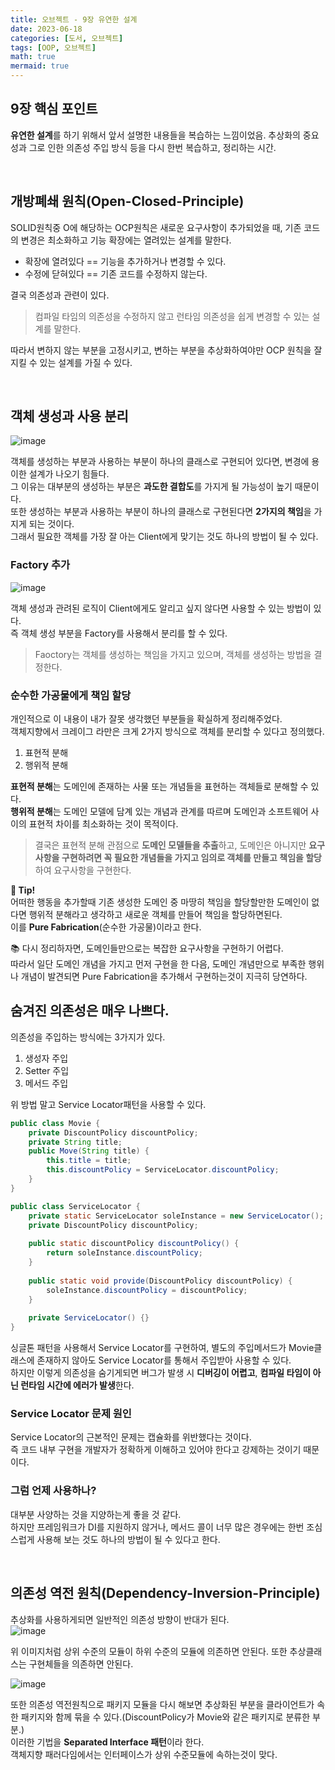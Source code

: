 ```yaml
---
title: 오브젝트 - 9장 유연한 설계
date: 2023-06-18
categories: [도서, 오브젝트]
tags: [OOP, 오브젝트]
math: true
mermaid: true
---
```


## 9장 핵심 포인트
**유연한 설계**를 하기 위해서 앞서 설명한 내용들을 복습하는 느낌이었음. 
추상화의 중요성과 그로 인한 의존성 주입 방식 등을 다시 한번 복습하고, 정리하는 시간.

<br>

## 개방폐쇄 원칙(Open-Closed-Principle)
SOLID원칙중 O에 해당하는 OCP원칙은 새로운 요구사항이 추가되었을 때, 기존 코드의 변경은 최소화하고 기능 확장에는 열려있는 설계를 말한다. <br>

- 확장에 열려있다 == 기능을 추가하거나 변경할 수 있다.
- 수정에 닫혀있다 == 기존 코드를 수정하지 않는다.

결국 의존성과 관련이 있다. <br>

> 컴파일 타임의 의존성을 수정하지 않고 런타임 의존성을 쉽게 변경할 수 있는 설계를 말한다.

따라서 변하지 않는 부분을 고정시키고, 변하는 부분을 추상화하여야만 OCP 원칙을 잘 지킬 수 있는 설계를 가질 수 있다. <br> 

<br>

## 객체 생성과 사용 분리
![image](https://github.com/phantom08266/phantom08266.github.io/assets/39672033/fc4b1746-e0bb-42c5-9372-42eb8fa88459)

객체를 생성하는 부분과 사용하는 부분이 하나의 클래스로 구현되어 있다면, 변경에 용이한 설계가 나오기 힘들다. <br>
그 이유는 대부분의 생성하는 부분은 **과도한 결합도**를 가지게 될 가능성이 높기 때문이다. <br>
또한 생성하는 부분과 사용하는 부분이 하나의 클래스로 구현된다면 **2가지의 책임**을 가지게 되는 것이다. <br>
그래서 필요한 객체를 가장 잘 아는 Client에게 맞기는 것도 하나의 방법이 될 수 있다. <br>

### Factory 추가
![image](https://github.com/phantom08266/phantom08266.github.io/assets/39672033/c8a455a8-304c-473d-adb3-67d106898b8d)

객체 생성과 관려된 로직이 Client에게도 알리고 싶지 않다면 사용할 수 있는 방법이 있다. <br>
즉 객체 생성 부분을 Factory를 사용해서 분리를 할 수 있다. <br>

> Faoctory는 객체를 생성하는 책임을 가지고 있으며, 객체를 생성하는 방법을 결정한다.

### 순수한 가공물에게 책임 할당
개인적으로 이 내용이 내가 잘못 생각했던 부분들을 확실하게 정리해주었다. <br>
객체지향에서 크레이그 라만은 크게 2가지 방식으로 객체를 분리할 수 있다고 정의했다.
1. 표현적 분해
2. 행위적 분해

**표현적 분해**는 도메인에 존재하는 사물 또는 개념들을 표현하는 객체들로 분해할 수 있다. <br>
**행위적 분해**는 도메인 모델에 담계 있는 개념과 관계를 따르며 도메인과 소프트웨어 사이의 표현적 차이를 최소화하는 것이 목적이다. <br>

> 결국은 표현적 분해 관점으로 **도메인 모델들을 추출**하고, 도메인은 아니지만 **요구사항을 구현하려면 꼭 필요한 개념들을 가지고 임의로 객체를 만들고 책임을 할당**하여 요구사항을 
구현한다. 

**📌 Tip!** <br>
어떠한 행동을 추가할때 기존 생성한 도메인 중 마땅히 책임을 할당할만한 도메인이 없다면 행위적 분해라고 생각하고 새로운 객체를 만들어 책임을 할당하면된다. <br>
이를 **Pure Fabrication**(순수한 가공물)이라고 한다. <br>


📚 다시 정리하자면, 도메인들만으로는 복잡한 요구사항을 구현하기 어렵다. <br>
따라서 일단 도메인 개념을 가지고 먼저 구현을 한 다음, 도메인 개념만으로 부족한 행위나 개념이 발견되면 Pure Fabrication을 추가해서 구현하는것이 지극히 당연하다. <br>


## 숨겨진 의존성은 매우 나쁘다.
의존성을 주입하는 방식에는 3가지가 있다.
1. 생성자 주입
2. Setter 주입
3. 메서드 주입

위 방법 말고 Service Locator패턴을 사용할 수 있다. <br>
~~~ java
public class Movie {
    private DiscountPolicy discountPolicy;
    private String title;
    public Move(String title) {
        this.title = title;
        this.discountPolicy = ServiceLocator.discountPolicy;
    }
}

public class ServiceLocator {
    private static ServiceLocator soleInstance = new ServiceLocator();
    private DiscountPolicy discountPolicy;
    
    public static discountPolicy discountPolicy() {
        return soleInstance.discountPolicy;
    }
    
    public static void provide(DiscountPolicy discountPolicy) {
        soleInstance.discountPolicy = discountPolicy;
    }
    
    private ServiceLocator() {}
}
~~~

싱글톤 패턴을 사용해서 Service Locator를 구현하여, 별도의 주입메서드가 Movie클래스에 존재하지 않아도 Service Locator를 통해서 주입받아 사용할 수 있다. <br>
하지만 이렇게 의존성을 숨기게되면 버그가 발생 시 **디버깅이 어렵고**, **컴파일 타임이 아닌 런타임 시간에 에러가 발생**한다. <br>

### Service Locator 문제 원인
Service Locator의 근본적인 문제는 캡슐화를 위반했다는 것이다. <br>
즉 코드 내부 구현을 개발자가 정확하게 이해하고 있어야 한다고 강제하는 것이기 때문이다. <br>

### 그럼 언제 사용하나?
대부분 사양하는 것을 지양하는게 좋을 것 같다. <br>
하지만 프레임워크가 DI를 지원하지 않거나, 메서드 콜이 너무 많은 경우에는 한번 조심스럽게 사용해 보는 것도 하나의 방법이 될 수 있다고 한다. <br>

<br>

## 의존성 역전 원칙(Dependency-Inversion-Principle)
추상화를 사용하게되면 일반적인 의존성 방향이 반대가 된다. <br>
![image](https://github.com/phantom08266/phantom08266.github.io/assets/39672033/892291af-768e-45ee-b658-1167ec4cd66b)

위 이미지처럼 상위 수준의 모듈이 하위 수준의 모듈에 의존하면 안된다. 또한 추상클래스는 구현체들을 의존하면 안된다. <br>

![image](https://github.com/phantom08266/phantom08266.github.io/assets/39672033/f5cf598b-cfa7-4769-8909-a6343c32f100)

또한 의존성 역전원칙으로 패키지 모듈을 다시 해보면 추상화된 부분을 클라이언트가 속한 패키지와 함께 묶을 수 있다.(DiscountPolicy가 Movie와 같은 패키지로 분류한 부분.) <br>
이러한 기법을 **Separated Interface 패턴**이라 한다. <br>
객체지향 패러다임에서는 인터페이스가 상위 수준모듈에 속하는것이 맞다. <br>

